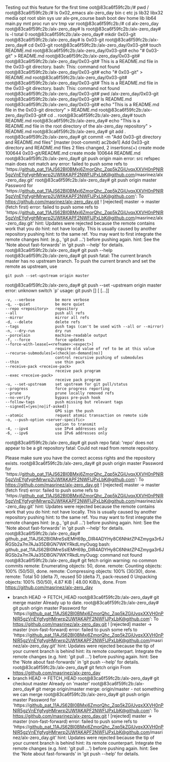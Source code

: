 Testing out this feature for the first time
oot@83ca6f59fc2b:/# pwd
/
root@83ca6f59fc2b:/# ls
0x02_emacs      alx-zero_day  bin   c    etc   js   lib32  libx32   media  opt   root  sbin  sys  usr
alx-pre_course  bash          boot  dev  home  lib  lib64  main.py  mnt    proc  run   srv   tmp  var
root@83ca6f59fc2b:/# cd alx-zero_day
root@83ca6f59fc2b:/alx-zero_day# ls
root@83ca6f59fc2b:/alx-zero_day# ls -l
total 0
root@83ca6f59fc2b:/alx-zero_day#  mkdir 0x03-git
root@83ca6f59fc2b:/alx-zero_day# ls
0x03-git
root@83ca6f59fc2b:/alx-zero_day# cd 0x03-git
root@83ca6f59fc2b:/alx-zero_day/0x03-git# touch README.md
root@83ca6f59fc2b:/alx-zero_day/0x03-git# echo "# 0x03-git" > README.md
root@83ca6f59fc2b:/alx-zero_day/0x03-git# 
root@83ca6f59fc2b:/alx-zero_day/0x03-git# This is a README.md file in the 0x03-git directory.
bash: This: command not found
root@83ca6f59fc2b:/alx-zero_day/0x03-git# echo "# 0x03-git" > README.md
root@83ca6f59fc2b:/alx-zero_day/0x03-git# 
root@83ca6f59fc2b:/alx-zero_day/0x03-git# This is a README.md file in the 0x03-git directory.
bash: This: command not found
root@83ca6f59fc2b:/alx-zero_day/0x03-git# pwd
/alx-zero_day/0x03-git
root@83ca6f59fc2b:/alx-zero_day/0x03-git# ls
README.md
root@83ca6f59fc2b:/alx-zero_day/0x03-git# echo "This is a README.md file in the 0x03-git directory" > README.md
root@83ca6f59fc2b:/alx-zero_day/0x03-git# cd ..
root@83ca6f59fc2b:/alx-zero_day# touch README.md
root@83ca6f59fc2b:/alx-zero_day# echo "This is a README.md file in the root directory of the alx-zero_day repository" > README.md
root@83ca6f59fc2b:/alx-zero_day# git add .
root@83ca6f59fc2b:/alx-zero_day# git commit -m "Add 0x03-git directory and README.md files" 
[master (root-commit) ac2bde1] Add 0x03-git directory and README.md files
 2 files changed, 2 insertions(+)
 create mode 100644 0x03-git/README.md
 create mode 100644 README.md
root@83ca6f59fc2b:/alx-zero_day# git push origin main
error: src refspec main does not match any
error: failed to push some refs to 'https://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@github.com/masrinez/alx-zero_day.git'
root@83ca6f59fc2b:/alx-zero_day# git push origin master
Password for 'https://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@github.com': 
To https://github.com/masrinez/alx-zero_day.git
 ! [rejected]        master -> master (fetch first)
error: failed to push some refs to 'https://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@github.com/masrinez/alx-zero_day.git'
hint: Updates were rejected because the remote contains work that you do
hint: not have locally. This is usually caused by another repository pushing
hint: to the same ref. You may want to first integrate the remote changes
hint: (e.g., 'git pull ...') before pushing again.
hint: See the 'Note about fast-forwards' in 'git push --help' for details.
root@83ca6f59fc2b:/alx-zero_day# git push --help
root@83ca6f59fc2b:/alx-zero_day# git push
fatal: The current branch master has no upstream branch.
To push the current branch and set the remote as upstream, use

    git push --set-upstream origin master

root@83ca6f59fc2b:/alx-zero_day# git push --set -upstream origin master
error: unknown switch `p'
usage: git push [<options>] [<repository> [<refspec>...]]

    -v, --verbose         be more verbose
    -q, --quiet           be more quiet
    --repo <repository>   repository
    --all                 push all refs
    --mirror              mirror all refs
    -d, --delete          delete refs
    --tags                push tags (can't be used with --all or --mirror)
    -n, --dry-run         dry run
    --porcelain           machine-readable output
    -f, --force           force updates
    --force-with-lease[=<refname>:<expect>]
                          require old value of ref to be at this value
    --recurse-submodules[=(check|on-demand|no)]
                          control recursive pushing of submodules
    --thin                use thin pack
    --receive-pack <receive-pack>
                          receive pack program
    --exec <receive-pack>
                          receive pack program
    -u, --set-upstream    set upstream for git pull/status
    --progress            force progress reporting
    --prune               prune locally removed refs
    --no-verify           bypass pre-push hook
    --follow-tags         push missing but relevant tags
    --signed[=(yes|no|if-asked)]
                          GPG sign the push
    --atomic              request atomic transaction on remote side
    -o, --push-option <server-specific>
                          option to transmit
    -4, --ipv4            use IPv4 addresses only
    -6, --ipv6            use IPv6 addresses only

root@83ca6f59fc2b:/alx-zero_day# git push repo
fatal: 'repo' does not appear to be a git repository
fatal: Could not read from remote repository.

Please make sure you have the correct access rights
and the repository exists.
root@83ca6f59fc2b:/alx-zero_day# git push origin master
Password for 'https://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@github.com': 
To https://github.com/masrinez/alx-zero_day.git
 ! [rejected]        master -> master (fetch first)
error: failed to push some refs to 'https://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@github.com/masrinez/alx-zero_day.git'
hint: Updates were rejected because the remote contains work that you do
hint: not have locally. This is usually caused by another repository pushing
hint: to the same ref. You may want to first integrate the remote changes
hint: (e.g., 'git pull ...') before pushing again.
hint: See the 'Note about fast-forwards' in 'git push --help' for details.
root@83ca6f59fc2b:/alx-zero_day# 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g
bash: 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g: command not found
root@83ca6f59fc2b:/alx-zero_day# git fetch origin
warning: no common commits
remote: Enumerating objects: 50, done.
remote: Counting objects: 100% (50/50), done.
remote: Compressing objects: 100% (30/30), done.
remote: Total 50 (delta 7), reused 50 (delta 7), pack-reused 0
Unpacking objects: 100% (50/50), 4.87 KiB | 48.00 KiB/s, done.
From https://github.com/masrinez/alx-zero_day
 * branch            HEAD       -> FETCH_HEAD
root@83ca6f59fc2b:/alx-zero_day# git merge master
Already up to date.
root@83ca6f59fc2b:/alx-zero_day# git push origin master
Password for 'https://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@github.com': 
To https://github.com/masrinez/alx-zero_day.git
 ! [rejected]        master -> master (non-fast-forward)
error: failed to push some refs to 'https://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@github.com/masrinez/alx-zero_day.git'
hint: Updates were rejected because the tip of your current branch is behind
hint: its remote counterpart. Integrate the remote changes (e.g.
hint: 'git pull ...') before pushing again.
hint: See the 'Note about fast-forwards' in 'git push --help' for details.
root@83ca6f59fc2b:/alx-zero_day# git fetch origin
From https://github.com/masrinez/alx-zero_day
 * branch            HEAD       -> FETCH_HEAD
root@83ca6f59fc2b:/alx-zero_day# git checkout master
Already on 'master'
root@83ca6f59fc2b:/alx-zero_day# git merge origin/master
merge: origin/master - not something we can merge
root@83ca6f59fc2b:/alx-zero_day# git push origin master
Password for 'https://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@github.com': 
To https://github.com/masrinez/alx-zero_day.git
 ! [rejected]        master -> master (non-fast-forward)
error: failed to push some refs to 'https://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@github.com/masrinez/alx-zero_day.git'
hint: Updates were rejected because the tip of your current branch is behind
hint: its remote counterpart. Integrate the remote changes (e.g.
hint: 'git pull ...') before pushing again.
hint: See the 'Note about fast-forwards' in 'git push --help' for details.
